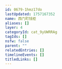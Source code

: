 ```yaml
---
id: 0679-1hmz17do
lastUpdated: 1757167352
name: 西门町钱柜
aliases: []
layer: 4
categoryId: cat_9yUWRRAg
tagIds: []
nsfw: false
parent: ""
relatedEntries: []
timelineEvents: []
titledLinks: []
---
```


